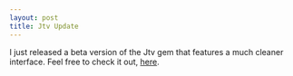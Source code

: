 ```yaml
---
layout: post
title: Jtv Update
---
```

I just released a beta version of the Jtv gem that features a much cleaner
interface. Feel free to check it out, [here](https://github.com/mockra/jtv).
